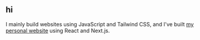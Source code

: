 ## hi
I mainly build websites using JavaScript and Tailwind CSS, and I've built [my personal website](https://jakeo.dev) using React and Next.js.
